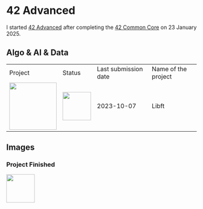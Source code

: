 # 42 Advanced
I started <a href="https://github.com/davidmonteiro03/42-advanced">42 Advanced</a> after completing the <a href="https://github.com/davidmonteiro03/42-common-core">42 Common Core</a> on 23 January 2025.

## Algo & AI & Data
<div align="center">
    <table>
        <tr>
            <td>Project</td>
            <td>Status</td>
            <td>Last submission date</td>
            <td>Name of the project</td>
        </tr>
        <tr>
            <td>
                <a href="https://github.com/davidmonteiro03/42-common-core-libft">
                    <img src="https://github.com/byaliego/42-project-badges/blob/main/badges/libftm.png" width="125"/>
                </a>
            </td>
            <td>
                <img src="https://cdn-icons-png.flaticon.com/512/845/845646.png" width="75"/>
            </td>
            <td>2023-10-07</td>
            <td>Libft</td>
        </tr>
    </table>
</div>

## Images

### Project Finished

<img src="https://cdn-icons-png.flaticon.com/512/845/845646.png" width="75"/>
